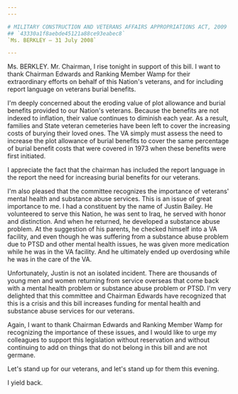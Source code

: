 ```yaml
---
---

# MILITARY CONSTRUCTION AND VETERANS AFFAIRS APPROPRIATIONS ACT, 2009
## `43330a1f8aebde45121a88ce93eabec8`
`Ms. BERKLEY — 31 July 2008`

---
```



Ms. BERKLEY. Mr. Chairman, I rise tonight in support of this bill. I 
want to thank Chairman Edwards and Ranking Member Wamp for their 
extraordinary efforts on behalf of this Nation's veterans, and for 
including report language on veterans burial benefits.



I'm deeply concerned about the eroding value of plot allowance and 
burial benefits provided to our Nation's veterans. Because the benefits 
are not indexed to inflation, their value continues to diminish each 
year. As a result, families and State veteran cemeteries have been left 
to cover the increasing costs of burying their loved ones. The VA 
simply must assess the need to increase the plot allowance of burial 
benefits to cover the same percentage of burial benefit costs that were 
covered in 1973 when these benefits were first initiated.

I appreciate the fact that the chairman has included the report 
language in the report the need for increasing burial benefits for our 
veterans.

I'm also pleased that the committee recognizes the importance of 
veterans' mental health and substance abuse services. This is an issue 
of great importance to me. I had a constituent by the name of Justin 
Bailey. He volunteered to serve this Nation, he was sent to Iraq, he 
served with honor and distinction. And when he returned, he developed a 
substance abuse problem. At the suggestion of his parents, he checked 
himself into a VA facility, and even though he was suffering from a 
substance abuse problem due to PTSD and other mental health issues, he 
was given more medication while he was in the VA facility. And he 
ultimately ended up overdosing while he was in the care of the VA.

Unfortunately, Justin is not an isolated incident. There are 
thousands of young men and women returning from service overseas that 
come back with a mental health problem or substance abuse problem or 
PTSD. I'm very delighted that this committee and Chairman Edwards have 
recognized that this is a crisis and this bill increases funding for 
mental health and substance abuse services for our veterans.

Again, I want to thank Chairman Edwards and Ranking Member Wamp for 
recognizing the importance of these issues, and I would like to urge my 
colleagues to support this legislation without reservation and without 
continuing to add on things that do not belong in this bill and are not 
germane.

Let's stand up for our veterans, and let's stand up for them this 
evening.

I yield back.